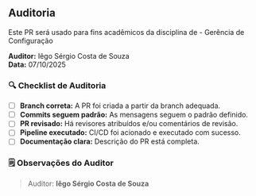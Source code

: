 ## Auditoria
Este PR será usado para fins acadêmicos da disciplina de - Gerência de Configuração

**Auditor:** Iêgo Sérgio Costa de Souza  
**Data:** 07/10/2025

### 🔍 Checklist de Auditoria

- [ ] **Branch correta:** A PR foi criada a partir da branch adequada.
- [ ] **Commits seguem padrão:** As mensagens seguem o padrão definido.
- [ ] **PR revisado:** Há revisores atribuídos e/ou comentários de revisão.
- [ ] **Pipeline executado:** CI/CD foi acionado e executado com sucesso.
- [ ] **Documentação clara:** Descrição do PR está completa.

### 🗒️ Observações do Auditor
> Auditor: **Iêgo Sérgio Costa de Souza**
